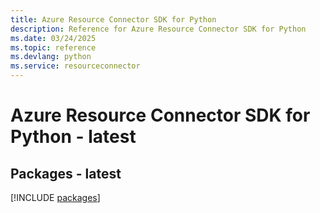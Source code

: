 ```yaml
---
title: Azure Resource Connector SDK for Python
description: Reference for Azure Resource Connector SDK for Python
ms.date: 03/24/2025
ms.topic: reference
ms.devlang: python
ms.service: resourceconnector
---
```

# Azure Resource Connector SDK for Python - latest
## Packages - latest
[!INCLUDE [packages](resource-connector-index.md)]